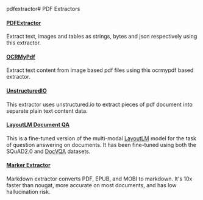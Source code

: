pdfextractor# PDF Extractors

#### [PDFExtractor](https://github.com/tensorlakeai/indexify-extractors/tree/main/pdf/pdf-extractor)
Extract text, images and tables as strings, bytes and json respectively using this extractor.

#### [OCRMyPdf](https://github.com/tensorlakeai/indexify-extractors/tree/main/pdf/ocrmypdf)
Extract text content from image based pdf files using this ocrmypdf based extractor.

#### [UnstructuredIO](https://github.com/tensorlakeai/indexify-extractors/tree/main/pdf/unstructuredio)
This extractor uses unstructured.io to extract pieces of pdf document into separate plain text content data.

#### [LayoutLM Document QA](https://github.com/tensorlakeai/indexify-extractors/tree/main/pdf/layoutlm_document_qa)
This is a fine-tuned version of the multi-modal [LayoutLM](https://aka.ms/layoutlm) model for the task of question answering on documents. It has been fine-tuned using both the SQuAD2.0 and [DocVQA](https://www.docvqa.org/) datasets.

#### [Marker Extractor](https://github.com/tensorlakeai/indexify-extractors/tree/main/pdf/marker)
Markdown extractor converts PDF, EPUB, and MOBI to markdown. It's 10x faster than nougat, more accurate on most documents, and has low hallucination risk.

